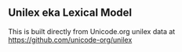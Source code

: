 Unilex eka Lexical Model
----------------------

This is built directly from Unicode.org unilex data at
https://github.com/unicode-org/unilex
